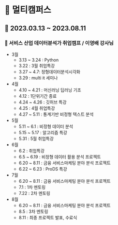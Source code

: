 # :seedling: 멀티캠퍼스 
## :calendar: 2023.03.13 ~ 2023.08.11
### :pushpin: 서비스 산업 데이터분석가 취업캠프 / 이영배 강사님

- 3월
  - 3.13 ~ 3.24 : Python
  - 3.22 : 3월 취업특강
  - 3.27 ~ 4.7: 정형데이터분석시각화
  - 3.29 : multi it 세미나
- 4월
  - 4.10 ~ 4.21 : 머신러닝 딥러닝 기초
  - 4.12 : 1단위기간 종료
  - 4.24 ~ 4.26 : 깃허브 특강
  - 4.25 : 4월 취업특강
  - 4.27 ~ 5.11 : 통계기반 비정형 텍스트 분석
- 5월
  - 5.11 ~ 6.1 : 비정형 데이터 분석
  - 5.15 ~ 5.17 : 알고리즘 특강
  - 5.31 : 5월 취업특강
- 6월
  - 6.2 : 취업특강
  - 6.5 ~ 6.19 : 비정형 데이터 활용 분석 프로젝트
  - 6.20 ~ 8.11 : 금융 서비스마케팅 분야 분석 프로젝트
  - 6.22 ~ 6.23 : ProDS 특강
- 7월
  - 6.20 ~ 8.11 : 금융 서비스마케팅 분야 분석 프로젝트
  - 7.1 : 1차 멘토링
  - 7.22 : 2차 멘토링
- 8월
  - 6.20 ~ 8.11 : 금융 서비스마케팅 분야 분석 프로젝트
  - 8.5 : 3차 멘토링
  - 8.11 : 최종 프로젝트 발표, 수료식
